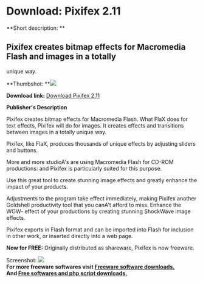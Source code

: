 # Download: Pixifex 2.11

**Short description: **

## Pixifex creates bitmap effects for Macromedia Flash and images in a totally
unique way.

  
**Thumbshot: **![](http://www.freewarefiles.com/screenshot/pixifex_md.jpg)   
  
**Download link:** [Download Pixifex 2.11](http://freesoftwares.boysofts.com/Pixifex_program_51771.html)  
  

**Publisher's Description**  
  

Pixifex creates bitmap effects for Macromedia Flash. What FlaX does for text
effects, Pixifex will do for images. It creates effects and transitions
between images in a totally unique way.

Pixifex, like FlaX, produces thousands of unique effects by adjusting sliders
and buttons.

More and more studioA's are using Macromedia Flash for CD-ROM productions: and
Pixifex is particularly suited for this purpose.

Use this great tool to create stunning image effects and greatly enhance the
impact of your products.

Adjustments to the program take effect immediately, making Pixifex another
Goldshell productivity tool that you canA't afford to miss. Enhance the WOW-
effect of your productions by creating stunning ShockWave image effects.

Pixifex exports in Flash format and can be imported into Flash for inclusion
in other work, or inserted directly into a web page.

**Now for FREE:** Originally distributed as shareware, Pixifex is now freeware.

  
  
Screenshot: ![](http://www.freewarefiles.com/screenshot/pixifex.jpg)  
**For more freeware softwares visit [Freeware software downloads.](http://freesoftwares.boysofts.com/)**   
**And [Free softwares and php script downloads.](http://www.boysofts.com/)**

